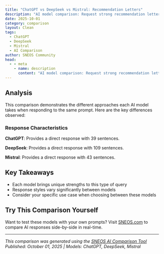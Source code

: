 ```yaml
---
title: "ChatGPT vs DeepSeek vs Mistral: Recommendation Letters"
description: "AI model comparison: Request strong recommendation letters - timing and approach..."
date: 2025-10-01
category: comparison
layout: Clean
tags:
  - ChatGPT
  - DeepSeek
  - Mistral
  - AI Comparison
author: SNEOS Community
head:
  - - meta
    - name: description
      content: "AI model comparison: Request strong recommendation letters - timing and approach..."
---
```


<ChatComparison
  title="ChatGPT vs DeepSeek vs Mistral: Recommendation Letters"
  prompt="Request strong recommendation letters - timing and approach"
  :responses='{
    "ChatGPT": "Requesting strong recommendation letters is an important step in many application processes\u2014whether for jobs, graduate school, scholarships, or other opportunities. Here is guidance on the timing and approach to maximize your chances of receiving thoughtful, strong letters:\n\n### Timing\n\n1. **Ask Early**: \n   - Aim to ask at least **4 to 6 weeks before the deadline**. This gives the recommender ample time to write a well-considered letter.\n   - If possible, contact them even earlier\u2014especially if they are busy professionals or if the letter requires gathering detailed information.\n\n2. **Send Reminders**:\n   - About **1-2 weeks before the deadline**, send a polite reminder.\n   - A final reminder a few days before the due date can be helpful.\n\n3. **Avoid Last-Minute Requests**:\n   - Asking within a week of the deadline may result in a rushed or weaker letter, or they may decline due to time constraints.\n\n### Approach\n\n1. **Choose the Right Recommenders**:\n   - Select individuals who know you well and can speak specifically about your strengths and relevant experiences.\n   - Ideally, these should be people in a position of authority or expertise related to your goals (e.g., professors, supervisors, mentors).\n\n2. **Make a Personal Request**:\n   - When possible, ask in person or via a video/phone call.\n   - If that\u2019s not feasible, a well-crafted email is acceptable.\n\n3. **Be Clear and Specific**:\n   - Explain why you are asking them and why you think they are a good fit to write the letter.\n   - Provide details about the opportunity and why it is important to you.\n\n4. **Provide Supporting Materials**:\n   - Resume/CV\n   - Statement of purpose or personal statement\n   - Description of the program/job/scholarship\n   - Any forms or specific instructions required for submission\n   - A list of achievements or projects you worked on with them, to jog their memory\n\n5. **Be Polite and Grateful**:\n   - Respect their time and willingness to help.\n   - Express gratitude both when you ask and after they submit the letter.\n\n6. **Offer to Meet or Discuss**:\n   - Let them know you\u2019re available to provide further information or discuss your goals if they want.\n\n---\n\n### Sample Email Request Template\n\nSubject: Request for a Strong Letter of Recommendation\n\nDear [Prof./Dr./Mr./Ms.] [Last Name],\n\nI hope this message finds you well. I am applying to [program/job/scholarship] at [institution/organization], and I am writing to ask if you would be willing to write me a strong letter of recommendation.\n\nGiven your knowledge of my work in [class/project/job] and your familiarity with my skills in [relevant skills], I believe you could provide valuable insight into my qualifications.\n\nThe deadline for submission is [date], and I would be happy to provide any additional information you might need, including my resume, statement of purpose, or details about the opportunity.\n\nThank you very much for considering my request. I greatly appreciate your time and support.\n\nBest regards,  \n[Your Name]  \n[Your Contact Information]\n\n---\n\nFollowing this approach will help you secure strong recommendation letters that enhance your applications. Let me know if you need help crafting specific requests or follow-ups!",
    "DeepSeek": "Of course. Requesting strong letters of recommendation is a critical skill for academic and professional advancement. A strong letter isn\u0027t just positive; it\u0027s specific, detailed, and credible.\n\nHere is a comprehensive guide on the timing and approach to secure powerful letters that will genuinely support your application.\n\n---\n\n### Part 1: Timing - The Golden Rule and Breakdown\n\nThe single most important rule is: **Give your recommenders as much time as possible.**\n\n**The Golden Rule:** **A minimum of one month\u0027s notice.** This is non-negotiable for a strong letter. More time (6-8 weeks) is even better.\n\n#### Why Timing is Critical:\n*   **Respect for Their Schedule:** Faculty and professionals are extremely busy. A last-minute request is a major imposition and may lead to a rushed, generic letter or a polite decline.\n*   **Quality of the Letter:** With ample time, your recommender can reflect on their experiences with you, recall specific anecdotes, and craft a compelling narrative.\n*   **Buffer for Life:** Things come up\u2014illness, travel, other deadlines. Giving a cushion ensures your letter gets done even if unexpected events occur.\n\n#### Ideal Timeline:\n*   **6-8 Weeks Before Deadline:** **Ideal.** This is when you make the initial request.\n*   **4 Weeks Before Deadline:** **Absolute Minimum.** You are now in the \u0022rushed\u0022 category.\n*   **2-3 Weeks Before Deadline:** **Unprofessional and Risky.** Only do this in a true emergency, and be prepared for rejections.\n*   **1 Week or Less Before Deadline:** **Do not do this.** It shows a lack of planning and respect.\n\n---\n\n### Part 2: The Approach - A Step-by-Step Guide\n\nYour approach should be professional, prepared, and make it as easy as possible for the recommender to say \u0022yes.\u0022\n\n#### Step 1: Choose the Right People\n\nThis is the foundation. A strong letter from a mid-level manager who knows you well is far better than a generic one from a famous CEO who doesn\u0027t remember you.\n\n**Who to Ask:**\n*   **Someone Who Knows You WELL:** They should be able to speak to your specific skills, work ethic, character, and accomplishments.\n*   **Someone in a Relevant Field:** A letter from your biology professor for a law school application is less impactful than one from your philosophy professor.\n*   **Someone with a Positive Impression:** This seems obvious, but choose someone who has praised your work or with whom you had a great rapport.\n*   **Someone with a Title/Position that Adds Credibility** (but only if they also know you well).\n\n**Who to Avoid:**\n*   Family friends or relatives (lacks objectivity).\n*   Someone you\u0027ve had only a distant or superficial relationship with.\n*   Anyone who seems hesitant or reluctant when you ask.\n\n#### Step 2: The Initial Request (In-Person or by Email)\n\nThis is where you make the \u0022ask.\u0022 Always try to ask in person first if possible (e.g., during office hours). If not, a carefully crafted email is fine.\n\n**Key Elements of the Request:**\n1.  **Polite Opener:** \u0022Dear Professor [Name], I hope you are having a good semester.\u0022\n2.  \uFE0F **Jog Their Memory:** Remind them who you are and your connection. \u0022I was a student in your [Course Name] class in [Semester] and also worked with you on [Project Name].\u0022\n3.  **State Your Purpose:** Clearly state what you are applying for. \u0022I am applying to [Name of Program] at [University] for the Fall of 2024.\u0022\n4.  **The Ask:** \u0022Given our positive work together and your familiarity with my skills in [relevant skill], I was wondering if you would be comfortable writing a strong letter of recommendation for me?\u0022\n5.  **Emphasize Time:** \u0022The deadline is [Date]. I am asking now to provide you with ample time\u2014approximately [X] weeks.\u0022\n6.  **Give an \u0022Out\u0022:** This is crucial for maintaining a good relationship. \u0022I completely understand if you are too busy or do not feel you can write a strong letter at this time. Please don\u0027t hesitate to let me know.\u0022\n\n**Sample Email Script:**\n\u003E Subject: Letter of Recommendation Request - [Your Name]\n\u003E\n\u003E Dear Professor [Professor\u0027s Last Name],\n\u003E\n\u003E I hope this email finds you well.\n\u003E\n\u003E My name is [Your Name], and I was a student in your [Course Name] class in [Semester], where I completed my research project on [Project Topic] and earned a [Grade]. I really enjoyed your class and found the lectures on [Specific Topic] particularly inspiring.\n\u003E\n\u003E I am currently applying to [Type of Program, e.g., Master\u0027s in Computer Science] programs for the upcoming academic year, and I was wondering if you would be willing to write a strong letter of recommendation for me.\n\u003E\n\u003E The first deadline is [Date], which is about [Number] weeks from now. I have attached my current CV, my statement of purpose draft, and a list of relevant projects we worked on together for your reference.\n\u003E\n\u003E I completely understand if you are too busy, so please feel free to be honest. If you are willing, please let me know what other information I can provide to make the process easier.\n\u003E\n\u003E Thank you for your time and consideration.\n\u003E\n\u003E Best regards,\n\u003E\n\u003E [Your Full Name]\n\u003E [Your Student ID, if applicable]\n\n#### Step 3: Provide a \u0022Recommendation Packet\u0022 (Make It Easy!)\n\nOnce they agree, send a follow-up email with everything they need. This is what separates a good request from a great one.\n\n**Your packet should include:**\n1.  **Your Up-to-Date CV or R\u00E9sum\u00E9:** This gives them a full picture of your accomplishments.\n2.  **Draft of Your Statement of Purpose/Personal Statement:** This is *incredibly* helpful. It allows them to align their letter with your narrative and goals.\n3.  **List of Specific Accomplishments/Projects:** Remind them of the work you did together. For a professor: \u0022In your class, I led the group project on X and we received a 98%. I specifically contributed the data analysis using R.\u0022 For a manager: \u0022I led the Q3 marketing campaign that resulted in a 15% increase in lead generation.\u0022\n4.  **The \u0022Why\u0022:** Briefly explain why you are pursuing this opportunity and why you think they, in particular, are a good person to recommend you.\n5.  **Logistical Details (Crucial!):**\n    *   A list of *all* programs/positions you are applying to with their **exact deadlines**.\n    *   **Instructions for submission** (e.g., link to the portal, email address, instructions for mailing a hard copy).\n    *   Your current contact information.\n\n#### Step 4: The Gentle Follow-Up\n\n*   **1-2 Weeks Before Deadline:** Send a polite, friendly reminder. \u0022Dear Professor X, I just wanted to follow up on my recommendation letter for [Program]. The deadline is on [Date]. Please let me know if you need any other information from me. Thank you again for your support!\u0022\n*   **A Few Days Before Deadline:** If you haven\u0027t heard anything and the portal shows it\u0027s not submitted, a final, brief nudge is acceptable.\n\n#### Step 5: Show Gratitude\n\n*   **After Submission:** As soon as you get a confirmation that a letter has been submitted, send a thank-you email.\n*   **Keep Them Updated:** Let them know the outcome of your applications! It\u0027s a great way to maintain the relationship and show that their effort made a difference.\n*   **Thank-You Note:** A handwritten thank-you card is a classy and memorable touch.\n\n---\n\n### Quick Checklist: Do\u0027s and Don\u0027ts\n\n| Do | Don\u0027t |\n| :--- | :--- |\n| \u2705 **Ask at least one month in advance.** | \u274C **Assume they have time for a last-minute request.** |\n| \u2705 **Ask in a way that allows them to say \u0022no.\u0022** | \u274C **Pressure someone who seems hesitant.** |\n| \u2705 **Provide a complete \u0022recommendation packet.\u0022** | \u274C **Just send an email with a link and no context.** |\n| \u2705 **Send polite, informative reminders.** | \u274C **Nag them daily as the deadline approaches.** |\n| \u2705 **Send a heartfelt thank-you note.** | \u274C **Ghost them after they\u0027ve done you a huge favor.** |\n| \u2705 **Choose someone who knows your work well.** | \u274C **Choose someone based on title alone.** |\n\nBy following this structured approach with generous timing, you demonstrate professionalism, respect, and foresight\u2014qualities that your recommenders will be happy to vouch for in their letters. Good luck",
    "Mistral": "Requesting strong recommendation letters involves careful planning and consideration. Here\u0027s a step-by-step guide on timing and approach:\n\n### Timing\n1. **Start Early**: Begin thinking about who you will ask for letters well in advance. Ideally, start this process 3-6 months before the application deadline.\n2. **Initial Contact**: Reach out to potential recommenders at least 2-3 months before the deadline. This gives them ample time to write a thoughtful letter.\n3. **Follow-Up**: Send a reminder email about 1-2 weeks before the deadline to ensure they are on track.\n\n### Approach\n1. **Choose the Right People**: Select individuals who know you well and can speak to your strengths, achievements, and potential. This could include professors, supervisors, mentors, or colleagues.\n2. **Personalize Your Request**:\n   - **Email Subject**: Make it clear and specific, e.g., \u0022Request for Recommendation Letter for [Program/Job] Application.\u0022\n   - **Introduction**: Start with a polite greeting and a brief reminder of your relationship.\n   - **Purpose**: Clearly state why you are asking for the letter and the importance of the application.\n   - **Details**: Provide specific details about the program or job you are applying for, including deadlines and submission methods.\n   - **Materials**: Offer to provide any materials that might help them write a strong letter, such as your resume, personal statement, or a list of your accomplishments.\n   - **Gratitude**: Express your appreciation for their time and effort.\n3. **Provide Information**:\n   - **Resume/CV**: Include an updated resume or CV.\n   - **Personal Statement**: If applicable, share your personal statement or essay.\n   - **Accomplishments**: Highlight specific achievements or projects that you think are relevant.\n   - **Deadlines**: Clearly state the deadline for submission.\n   - **Submission Method**: Specify whether the letter should be sent electronically, mailed, or submitted through a specific portal.\n4. **Follow-Up**:\n   - **Confirmation**: After sending the initial request, follow up to confirm they received it and are willing to write the letter.\n   - **Reminder**: Send a polite reminder a week or two before the deadline to ensure they are on track.\n   - **Thank You**: After they submit the letter, send a thank-you note expressing your gratitude.\n\n### Sample Email\n\u0060\u0060\u0060plaintext\nSubject: Request for Recommendation Letter for [Program/Job] Application\n\nDear [Recommender\u0027s Name],\n\nI hope this email finds you well. I am writing to ask if you would be willing to write a recommendation letter for my application to [Program/Job].\n\nI am applying to [Program/Job] because [briefly explain why you are applying and how it aligns with your goals]. Your support and insights would greatly enhance my application.\n\nI have attached my resume, personal statement, and a list of my accomplishments to help you write the letter. The deadline for submission is [deadline date], and the letter can be submitted [electronically/mailed/through a specific portal].\n\nThank you for considering my request. I truly appreciate your time and support.\n\nBest regards,\n[Your Name]\n\u0060\u0060\u0060\n\n### Tips\n- **Be Polite and Professional**: Always maintain a respectful and professional tone in your communications.\n- **Be Specific**: Clearly outline what you need and when you need it.\n- **Be Grateful**: Show appreciation for their time and effort, both before and after they write the letter.\n\nBy following these steps, you can ensure that you receive strong, well-written recommendation letters that will enhance your application."
  }'
  published-date="11:49"
/>

## Analysis

This comparison demonstrates the different approaches each AI model takes when responding to the same prompt. Here are the key differences observed:

### Response Characteristics

**ChatGPT**: Provides a direct response with 39 sentences. 

**DeepSeek**: Provides a direct response with 109 sentences. 

**Mistral**: Provides a direct response with 43 sentences. 

## Key Takeaways

- Each model brings unique strengths to this type of query
- Response styles vary significantly between models
- Consider your specific use case when choosing between these models

## Try This Comparison Yourself

Want to test these models with your own prompts? Visit [SNEOS.com](https://sneos.com) to compare AI responses side-by-side in real-time.

---

*This comparison was generated using the [SNEOS AI Comparison Tool](https://sneos.com)*
*Published: October 01, 2025 | Models: ChatGPT, DeepSeek, Mistral*
